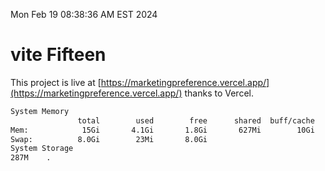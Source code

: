 Mon Feb 19 08:38:36 AM EST 2024

# vite Fifteen


This project is live at [https://marketingpreference.vercel.app/](https://marketingpreference.vercel.app/) thanks to Vercel.

```bash
System Memory
               total        used        free      shared  buff/cache   available
Mem:            15Gi       4.1Gi       1.8Gi       627Mi        10Gi        11Gi
Swap:          8.0Gi        23Mi       8.0Gi
System Storage
287M	.
```
